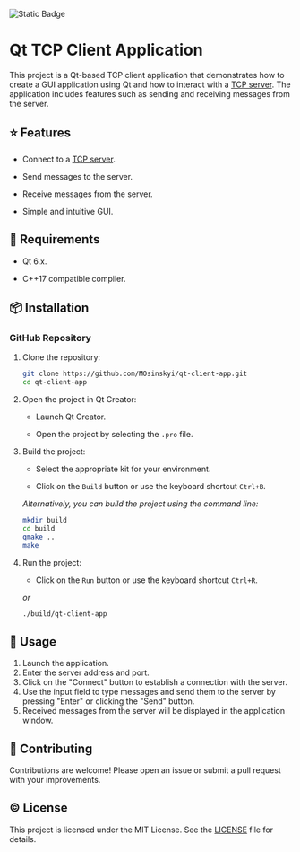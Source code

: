 ![Static Badge](https://img.shields.io/badge/_-6.2-gray?logo=qt) 
# Qt TCP Client Application

This project is a Qt-based TCP client application that demonstrates how to create a GUI application using Qt and how to interact with a [TCP server](https://github.com/MOsinskyi/client-server-qt). The application includes features such as sending and receiving messages from the server.

## ⭐ Features

* Connect to a [TCP server](https://github.com/MOsinskyi/client-server-qt).

* Send messages to the server.

* Receive messages from the server.

* Simple and intuitive GUI.

## 🚧 Requirements

* Qt 6.x.

* C++17 compatible compiler.

## 📦 Installation

### GitHub Repository

1. Clone the repository:

   ```bash
   git clone https://github.com/MOsinskyi/qt-client-app.git
   cd qt-client-app
   ```

2. Open the project in Qt Creator:

   * Launch Qt Creator.

   * Open the project by selecting the `.pro` file.

3. Build the project:

   * Select the appropriate kit for your environment.

   * Click on the `Build` button or use the keyboard shortcut `Ctrl+B`.

   _Alternatively, you can build the project using the command line:_

   ```bash
   mkdir build
   cd build
   qmake ..
   make
   ```

4. Run the project:

   * Click on the `Run` button or use the keyboard shortcut `Ctrl+R`.

   *or*

   ```bash
   ./build/qt-client-app
   ```

## 🤗 Usage

1. Launch the application.
2. Enter the server address and port.
3. Click on the "Connect" button to establish a connection with the server.
4. Use the input field to type messages and send them to the server by pressing "Enter" or clicking the "Send" button.
5. Received messages from the server will be displayed in the application window.

## 🤝 Contributing

Contributions are welcome! Please open an issue or submit a pull request with your improvements.

## ©️ License

This project is licensed under the MIT License. See the [LICENSE](LICENSE.txt) file for details.
